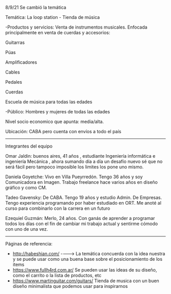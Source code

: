 8/9/21 Se cambió la temática

Temática: La loop station - Tienda de música

-Productos y servicios: Venta de instrumentos musicales. Enfocada principalmente en venta de cuerdas y accesorios:

Guitarras

Púas

Amplificadores

Cables

Pedales

Cuerdas

Escuela de música para todas las edades

-Público: Hombres y mujeres de todas las edades

Nivel socio economico que apunta: media/alta. 

Ubicación: CABA pero cuenta con envíos a todo el país


------------------------------------------------------

Integrantes del equipo

Omar Jaldin: buenos aires, 41 años , estudiante Ingeniería informática e ingeniería Mecánica , ahora sumando día a día un desafío nuevo sé que no será fácil pero tampoco imposible los limites los pone uno mismo.

Daniela Goyetche: Vivo en Villa Pueyrredón. Tengo 36 años y soy Comunicadora en Imagen. Trabajo freelance hace varios años en diseño gráfico y como CM.

Tadeo Gavensky: De CABA. Tengo 19 años y estudio Admin. De Empresas. Tengo experiencia programando por haber estudiado en ORT. Me anoté al curso para combinarlo con la carrera en un futuro

Ezequiel Guzmán: Merlo, 24 años. Con ganás de aprender a programar todos los días con el fin de cambiar mi trabajo actual y sentirme cómodo con uno de una vez.

------------------------------------------------------


Páginas de referencia:

- http://habeshian.com/ ----> La temática concuerda con la idea nuestra y se puede usar como una buena base sobre el posicionamiento de los items
- https://www.fullh4rd.com.ar/ Se pueden usar las ideas de su diseño, como el carrito o la lista de productos, etc
- https://www.martinguitar.com/guitars/ Tienda de musica con un buen diseño minimalista que podemos usar para inspirarnos
















